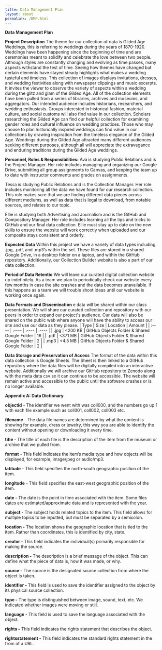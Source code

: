 ```yaml
---
title: Data Management Plan
layout: about
permalink: /DMP.html
---
```

****Data Management Plan****

**Project Description**
The theme for our collection of data is Gilded Age Weddings, this is referring to weddings during the years of 1870-1920. Weddings have been happening since the beginning of time and are ceremonies meant to solidify and celebrate the love between two people. Although styles are constantly changing and evolving as time passes, many aspects withstand the test of time. Seeing how themes have changed but certain elements have stayed steady highlights what makes a wedding tasteful and timeless. This collection of images displays invitations, dresses, and wedding festivities along with newspaper clippings and music excerpts. It invites the viewer to observe the variety of aspects within a wedding during the glitz and glam of the Gilded Age. All of the collection elements have been pulled from a series of libraries, archives and museums, and aggregators. Our intended audience includes historians, researchers, and wedding enthusiasts. Groups interested in historical fashion, material culture, and social customs will also find value in our collection. Scholars researching the Gilded Age can find our helpful collection for examining gender roles and cultural influence on wedding practices. Those who may choose to plan historically inspired weddings can find value in our collections by drawing inspiration from the timeless elegance of the Gilded Age. Weddings during the Gilded Age attracted many different audiences seeking different purposes, although all will appreciate the extravagance and enduring traditions during the Gilded Age weddings. 

**Personnel, Roles & Responsibilities:**
Ava is studying Public Relations and is the Project Manager. Her role includes managing and organizing our Google Drive, submitting all group assignments to Canvas, and keeping the team up to date with instructor comments and grades on assignments.

Tessa is studying Public Relations and is the Collection Manager. Her role includes monitoring all the data we have found for our research collection. This role makes sure that we are finding different data pieces across different mediums, as well as data that is legal to download, from notable sources, and relates to our topic. 

Ellie is studying both Advertising and Journalism and is the GitHub and Compository Manager. Her role includes learning all the tips and tricks to GitHub and our final data collection. Ellie must stay up to date on the new skills to ensure the website will work correctly when uploaded and our composite stays consistent and orderly.

**Expected Data**
Within this project we have a variety of data types including .jpg, .pdf, and .mp3’s within the set. These files are stored in a shared Google Drive, in a desktop folder on a laptop, and within the GitHub repository. Additionally, our Collection Builder website is also a part of our data collection.

**Period of Data Retentio**
We will leave our curated digital collection website up indefinitely. As a team we plan to periodically check our website every few months in case the site crashes and the data becomes unavailable. If this happens as a team we will trouble shoot ideas until our website is working once again.

**Data Formats and Dissemination**
e data will be shared within our class presentation. We will share our curated collection and repository with our peers in order to expand our project's audience. Our data will also be shared on the public web where anyone will have the ability to access our site and use our data as they please.
| Type | Size | Location | Amount |
| :---- | :---- | :---- | :---- |
| .jpg | \<200 KB | GitHub Objects Folder & Shared Google Folder | 16 |
| .pdf | \<371 MB | GitHub Objects Folder & Shared Google Folder | 2 |
| .mp3 | \<4.5 MB | GitHub Objects Folder & Shared Google Folder | 2 |

**Data Storage and Preservation of Access** 
The format of the data within this data collection is Google Sheets. The Sheet is then linked to a GitHub repository where the data files will be digitally compiled into an interactive website. Additionally we will archive our GitHub repository to Zenodo along with the meta data csv so it can continue to be accessible. The website will remain active and accessible to the public until the software crashes or is no longer available. 

**Appendix A: Data Dictionary** 

**objectid** \- The identifier we went with was coll000, and the numbers go up 1 with each file example such as coll001, coll002, coll003 etc.

**filename** \- The data file names are determined by what the content is showing for example, dress or jewelry, this way you are able to identify the content without opening or downloading it every time.

**title** \- The title of each file is the description of the item from the museum or archive that we pulled from. 

**format** \- This field indicates the item’s media type and how objects will be displayed, for example, image/jpeg or audio/mp3. 

**latitude** \- This field specifies the north-south geographic position of the item. 

**longitude** \- This field specifies the east-west geographic position of the item. 

**date \-** The date is the point in time associated with the item. Some files dates are estimated/approximate data and is represented with the year. 

**subject \-** The subject holds related topics to the item. This field allows for multiple topics to be inputted, but must be separated by a semicolon. 

**location \-** The location shows the geographic location that is tied to the item. Rather than coordinates, this is identified by city, state. 

**creator \-** This field indicates the individual(s) primarily responsible for making the source. 

**description \-** The description is a brief message of the object. This can define what the piece of data is, how it was made, or why. 

**source \-** The source is the designated source collection from where the object is taken. 

**identifier \-** This field is used to save the identifier assigned to the object by its physical source collection. 

**type \-** The type is distinguished between image, sound, text, etc. We indicated whether images were moving or still. 

**language \-** This field is used to save the language associated with the object. 

**rights \-** This field indicates the rights statement that describes the object. 

**rightsstatement \-** This field indicates the standard rights statement in the from of a URL. 


